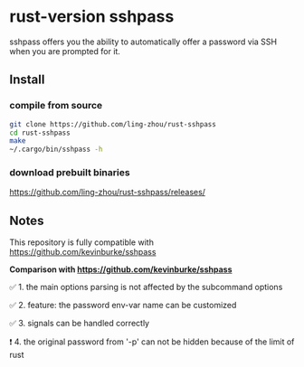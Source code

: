 # rust-version sshpass

sshpass offers you the ability to automatically offer a password via SSH when
you are prompted for it.

## Install

### compile from source

```bash
git clone https://github.com/ling-zhou/rust-sshpass
cd rust-sshpass
make
~/.cargo/bin/sshpass -h
```

### download prebuilt binaries

https://github.com/ling-zhou/rust-sshpass/releases/

## Notes

This repository is fully compatible with https://github.com/kevinburke/sshpass

**Comparison with https://github.com/kevinburke/sshpass**

✅ 1. the main options parsing is not affected by the subcommand options

✅ 2. feature: the password env-var name can be customized

✅ 3. signals can be handled correctly

❗ 4. the original password from '-p' can not be hidden because of the limit of rust
